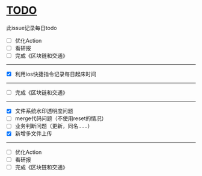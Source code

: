# [TODO](https://github.com/linziyang1106/2022/issues/1)

此issue记录每日todo

- [ ] 优化Action
- [ ] 看研报
- [ ] 完成《区块链和交通》

---

- [x] 利用ios快捷指令记录每日起床时间

---

- [ ] 完成《区块链和交通》

---

- [x] 文件系统水印透明度问题
- [ ] merge代码问题（不使用reset的情况）
- [ ] 业务判断问题（更新，同名……）
- [x] 新增多文件上传

---

- [ ] 优化Action
- [ ] 看研报
- [ ] 完成《区块链和交通》